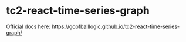 # tc2-react-time-series-graph

Official docs here: https://goofballlogic.github.io/tc2-react-time-series-graph/
